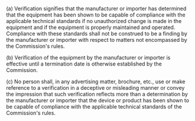 (a) Verification signifies that the manufacturer or importer has determined that the equipment has been shown to be capable of compliance with the applicable technical standards if no unauthorized change is made in the equipment and if the equipment is properly maintained and operated. Compliance with these standards shall not be construed to be a finding by the manufacturer or importer with respect to matters not encompassed by the Commission's rules.

(b) Verification of the equipment by the manufacturer or importer is effective until a termination date is otherwise established by the Commission.

(c) No person shall, in any advertising matter, brochure, etc., use or make reference to a verification in a deceptive or misleading manner or convey the impression that such verification reflects more than a determination by the manufacturer or importer that the device or product has been shown to be capable of compliance with the applicable technical standards of the Commission's rules.

